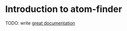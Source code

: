 # Introduction to atom-finder

TODO: write [great documentation](http://jacobian.org/writing/what-to-write/)
